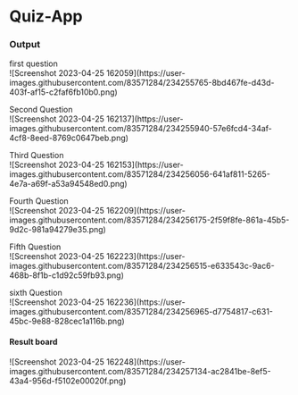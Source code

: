 <h1>Quiz-App</h1>


<h3>Output</h3>

<p>first question<br/>![Screenshot 2023-04-25 162059](https://user-images.githubusercontent.com/83571284/234255765-8bd467fe-d43d-403f-af15-c2faf6fb10b0.png)</p>

<p>Second Question<br/>![Screenshot 2023-04-25 162137](https://user-images.githubusercontent.com/83571284/234255940-57e6fcd4-34af-4cf8-8eed-8769c0647beb.png)</p>

<p>Third Question</br>![Screenshot 2023-04-25 162153](https://user-images.githubusercontent.com/83571284/234256056-641af811-5265-4e7a-a69f-a53a94548ed0.png)
</p>

<p>Fourth Question</br>![Screenshot 2023-04-25 162209](https://user-images.githubusercontent.com/83571284/234256175-2f59f8fe-861a-45b5-9d2c-981a94279e35.png)</p>

<p>Fifth Question</br>![Screenshot 2023-04-25 162223](https://user-images.githubusercontent.com/83571284/234256515-e633543c-9ac6-468b-8f1b-c1d92c59fb93.png)</p>

<p> sixth Question</br>![Screenshot 2023-04-25 162236](https://user-images.githubusercontent.com/83571284/234256965-d7754817-c631-45bc-9e88-828cec1a116b.png)</p>

<h4>Result board</h4>
![Screenshot 2023-04-25 162248](https://user-images.githubusercontent.com/83571284/234257134-ac2841be-8ef5-43a4-956d-f5102e00020f.png)
